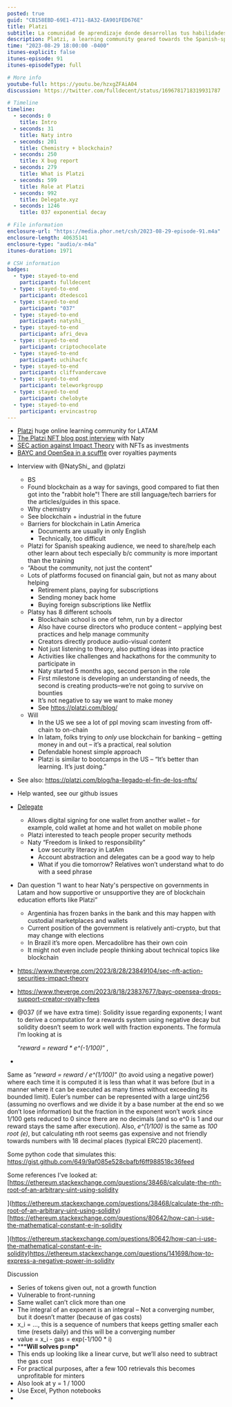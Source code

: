 ```yaml
---
posted: true
guid: "CB158EBD-69E1-4711-8A32-EA901FED676E"
title: Platzi
subtitle: La comunidad de aprendizaje donde desarrollas tus habilidades
description: Platzi, a learning community geared towards the Spanish-speaking audience. Naty, from Platzi, sheds light on the platform's vision, fostering a sense of community beyond mere content delivery. The importance of blockchain in Latin America was underscored, given the tech and language barriers. Platzi, with its eight different schools, emphasizes hands-on experiences like hackathons. The episode also touches on the broader perspective of blockchain's reception in Latin American governments, with countries like Argentina being rather skeptical. Another key highlight is the exploration of a technical Solidity issue about exponential decay presented by @037. The overarching theme emphasizes learning through doing, with a nod to Platzi's impactful role in the tech education space. 
time: "2023-08-29 18:00:00 -0400"
itunes-explicit: false
itunes-episode: 91
itunes-episodeType: full

# More info
youtube-full: https://youtu.be/hzxgZFAiA04
discussion: https://twitter.com/fulldecent/status/1696781718319931787

# Timeline
timeline:
  - seconds: 0
    title: Intro
  - seconds: 31
    title: Naty intro
  - seconds: 201
    title: Chemistry + blockchain?
  - seconds: 250
    title: X bug report
  - seconds: 279
    title: What is Platzi
  - seconds: 599
    title: Role at Platzi
  - seconds: 992
    title: Delegate.xyz
  - seconds: 1246
    title: 037 exponential decay

# File information
enclosure-url: "https://media.phor.net/csh/2023-08-29-episode-91.m4a"
enclosure-length: 40635141
enclosure-type: "audio/x-m4a"
itunes-duration: 1971

# CSH information
badges:
  - type: stayed-to-end
    participant: fulldecent
  - type: stayed-to-end
    participant: dtedesco1
  - type: stayed-to-end
    participant: "037"
  - type: stayed-to-end
    participant: natyshi_
  - type: stayed-to-end
    participant: afri_deva
  - type: stayed-to-end
    participant: criptochocolate
  - type: stayed-to-end
    participant: uchihacfc
  - type: stayed-to-end
    participant: cliffvandercave
  - type: stayed-to-end
    participant: teleworkgroupp
  - type: stayed-to-end
    participant: chelobyte
  - type: stayed-to-end
    participant: ervincastrop
---
```


- [Platzi](https://platzi.com) huge online learning community for LATAM
- [The Platzi NFT blog post interview](https://platzi.com/blog/ha-llegado-el-fin-de-los-nfts/) with Naty
- [SEC action against Impact Theory](https://www.sec.gov/news/press-release/2023-163) with NFTs as investments
- [BAYC and OpenSea in a scuffle](https://www.theverge.com/2023/8/18/23837677/bayc-opensea-drops-support-creator-royalty-fees) over royalties payments

<!--end of quick notes-->

- Interview with @NatyShi_ and @platzi

  - BS
  - Found blockchain as a way for savings, good compared to fiat then got into the "rabbit hole"! There are still language/tech barriers for the articles/guides in this space.
  - Why chemistry 
  - See blockchain + industrial in the future
  - Barriers for blockchain in Latin America
    - Documents are usually in only English
    - Technically, too difficult
  - Platzi for Spanish speaking audience, we need to share/help each other learn about tech especially b/c community is more important than the training
  - “About the community, not just the content”
  - Lots of platforms focused on financial gain, but not as many about helping
    - Retirement plans, paying for subscriptions
    - Sending money back home
    - Buying foreign subscriptions like Netflix
  - Platsy has 8 different schools
    - Blockchain school is one of tehm, run by a director
    - Also have course directors who produce content – applying best practices and help manage community
    - Creators directly produce audio-visual content
    - Not just listening to theory, also putting ideas into practice
    - Activities like challenges and hackathons for the community to participate in
    - Naty started 5 months ago, second person in the role
    - First milestone is developing an understanding of needs, the second is creating products–we’re not going to survive on bounties
    - It’s not negative to say we want to make money
    - See https://platzi.com/blog/ 
  - Will
    - In the US we see a lot of ppl moving scam investing from off-chain to on-chain
    - In latam, folks trying to *only* use blockchain for banking – getting money in and out – it’s a practical, real solution
    - Defendable honest simple approach
    - Platzi is similar to bootcamps in the US – “It’s better than learning. It’s just doing.”

- See also: https://platzi.com/blog/ha-llegado-el-fin-de-los-nfts/ 

- Help wanted, see our github issues

- [Delegate](https://delegate.xyz/)

  - Allows digital signing for one wallet from another wallet – for example, cold wallet at home and hot wallet on mobile phone
  - Platzi interested to teach people proper security methods
  - Naty “Freedom is linked to responsibility”
    - Low security literacy in LatAm
    - Account abstraction and delegates can be a good way to help
    - What if you die tomorrow? Relatives won’t understand what to do with a seed phrase

- Dan question “I want to hear Naty's perspective on governments in Latam and how supportive or unsupportive they are of blockchain education efforts like Platzi”

  - Argentinia has frozen banks in the bank and this may happen with custodial marketplaces and wallets
  - Current position of the government is relatively anti-crypto, but that may change with elections
  - In Brazil it’s more open. Mercadolibre has their own coin
  - It might not even include people thinking about technical topics like blockchain

- https://www.theverge.com/2023/8/28/23849104/sec-nft-action-securities-impact-theory 

- https://www.theverge.com/2023/8/18/23837677/bayc-opensea-drops-support-creator-royalty-fees

- @037 (if we have extra time): Solidity issue regarding exponents; I want to derive a computation for a rewards system using negative decay but solidity doesn’t seem to work well with fraction exponents. The formula I’m looking at is 

  “*reward = reward \* e^(-1/100)*” , 

- 

  Same as “*reward = reward / e^(1/100)*” (to avoid using a negative power)
  where each time it is computed it is less than 
  what it was before (but in a manner where it can be executed as many times without exceeding its bounded limit). Euler’s number can be represented with a large uint256 (assuming no overflows and we divide it by a base number at the end so we don’t lose information) but the fraction in the exponent won’t work since 1/100 gets reduced to 0 since there are no decimals (and so e^0 is 1 and our reward stays the same after execution). Also, *e^(1/100)* is the same as *100 root (e)*, but calculating nth root seems gas expensive and not friendly towards numbers with 18 decimal places (typical ERC20 placement). 

  Some python code that simulates this:
  https://gist.github.com/649/9af085e528cbafbf6ff988518c36feed 

  Some references I’ve looked at:
  [https://ethereum.stackexchange.com/questions/38468/calculate-the-nth-root-of-an-arbitrary-uint-using-solidity
  
  ](https://ethereum.stackexchange.com/questions/38468/calculate-the-nth-root-of-an-arbitrary-uint-using-solidity)[https://ethereum.stackexchange.com/questions/80642/how-can-i-use-the-mathematical-constant-e-in-solidity
  
  ](https://ethereum.stackexchange.com/questions/80642/how-can-i-use-the-mathematical-constant-e-in-solidity)https://ethereum.stackexchange.com/questions/141698/how-to-express-a-negative-power-in-solidity

Discussion

- Series of tokens given out, not a growth function
- Vulnerable to front-running
- Same wallet can’t click more than one
- The integral of an exponent is an integral – Not a converging number, but it doesn’t matter (because of gas costs)
- x_i = …, this is a sequence of numbers that keeps getting smaller each time (resets daily) and this will be a converging number 
- value = x_i - gas = exp(-1/100 * i)
- *****Will solves p=np\***
- This ends up looking like a linear curve, but we’ll also need to subtract the gas cost
- For practical purposes, after a few 100 retrievals this becomes unprofitable for minters
- Also look at y = 1 / 1000
- Use Excel, Python notebooks
- 